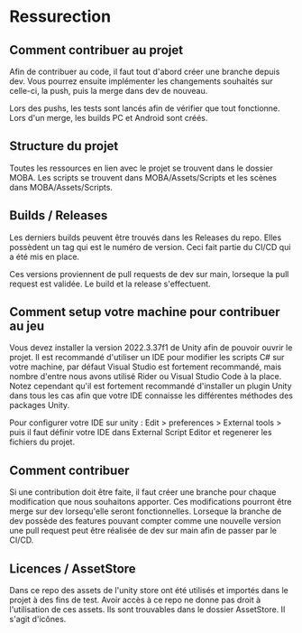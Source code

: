 # Ressurection

## Comment contribuer au projet

Afin de contribuer au code, il faut tout d'abord créer une branche depuis dev. Vous pourrez ensuite implémenter les changements souhaités sur celle-ci, la push, puis la merge dans dev de nouveau.

Lors des pushs, les tests sont lancés afin de vérifier que tout fonctionne. Lors d'un merge, les builds PC et Android sont créés.

## Structure du projet

Toutes les ressources en lien avec le projet se trouvent dans le dossier MOBA. Les scripts se trouvent dans MOBA/Assets/Scripts et les scènes dans MOBA/Assets/Scripts.

## Builds / Releases
Les derniers builds peuvent être trouvés dans les Releases du repo. Elles possèdent un tag qui est le numéro de version. Ceci fait partie du CI/CD qui a été mis en place.

Ces versions proviennent de pull requests de dev sur main, lorseque la pull request est validée. Le build et la release s'effectuent.


## Comment setup votre machine pour contribuer au jeu

Vous devez installer la version 2022.3.37f1 de Unity afin de pouvoir ouvrir le projet. Il est recommandé d'utiliser un IDE pour modifier les scripts C# sur votre machine, par défaut Visual Studio est fortement recommandé, mais nombre d'entre nous avons utilisé Rider ou Visual Studio Code à la place. Notez cependant qu'il est fortement recommandé d'installer un plugin Unity dans tous les cas afin que votre IDE connaisse les différentes méthodes des packages Unity.

Pour configurer votre IDE sur unity : Edit > preferences > External tools > puis il faut définir votre IDE dans External Script Editor et regenerer les fichiers du projet.

## Comment contribuer
Si une contribution doit être faite, il faut créer une branche pour chaque modification que nous souhaitons apporter. Ces modifications pourront être merge sur dev lorsequ'elle seront fonctionnelles. Lorseque la branche de dev possède des features pouvant compter comme une nouvelle version une pull request peut être réalisée de dev sur main afin de passer par le CI/CD.

## Licences / AssetStore
Dans ce repo des assets de l'unity store ont été utilisés et importés dans le projet à des fins de test. Avoir accès à ce repo ne donne pas droit à l'utilisation de ces assets. Ils sont trouvables dans le dossier AssetStore. Il s'agit d'icônes.